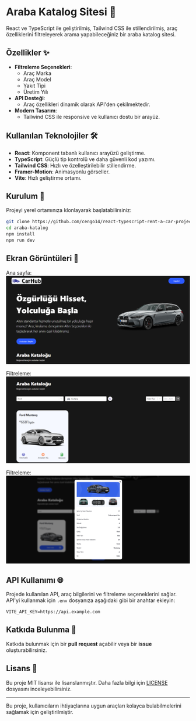 # Araba Katalog Sitesi 🚗

React ve TypeScript ile geliştirilmiş, Tailwind CSS ile stillendirilmiş, araç özelliklerini filtreleyerek arama yapabileceğiniz bir araba katalog sitesi.

## Özellikler ✨

- **Filtreleme Seçenekleri**:
  - Araç Marka
  - Araç Model
  - Yakıt Tipi
  - Üretim Yılı
- **API Desteği**:
  - Araç özellikleri dinamik olarak API'den çekilmektedir.
- **Modern Tasarım**:
  - Tailwind CSS ile responsive ve kullanıcı dostu bir arayüz.

## Kullanılan Teknolojiler 🛠️

- **React**: Komponent tabanlı kullanıcı arayüzü geliştirme.
- **TypeScript**: Güçlü tip kontrolü ve daha güvenli kod yazımı.
- **Tailwind CSS**: Hızlı ve özelleştirilebilir stillendirme.
- **Framer-Motion**: Animasyonlu görseller.
- **Vite**: Hızlı geliştirme ortamı.

## Kurulum 🚀

Projeyi yerel ortamınıza klonlayarak başlatabilirsiniz:

```bash
git clone https://github.com/cengo14/react-typescript-rent-a-car-project.git
cd araba-katalog
npm install
npm run dev
```

## Ekran Görüntüleri 📸

Ana sayfa:  
![Ana Sayfa](./screenshots/ss1.png)

Filtreleme:  
![Filtreleme](./screenshots/ss3.png)

Filtreleme:  
![Araç Detay](./screenshots/ss2.png)

## API Kullanımı 🌐

Projede kullanılan API, araç bilgilerini ve filtreleme seçeneklerini sağlar. API'yi kullanmak için `.env` dosyanıza aşağıdaki gibi bir anahtar ekleyin:

```env
VITE_API_KEY=https://api.example.com
```

## Katkıda Bulunma 🤝

Katkıda bulunmak için bir **pull request** açabilir veya bir **issue** oluşturabilirsiniz.

## Lisans 📄

Bu proje MIT lisansı ile lisanslanmıştır. Daha fazla bilgi için [LICENSE](./LICENSE) dosyasını inceleyebilirsiniz.

---

Bu proje, kullanıcıların ihtiyaçlarına uygun araçları kolayca bulabilmelerini sağlamak için geliştirilmiştir.
